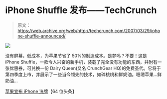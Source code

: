 # iPhone Shuffle 发布——TechCrunch

> 原文：<https://web.archive.org/web/http://techcrunch.com/2007/03/29/iphone-shuffle-announced/>

![](img/2193921aff313b3f1dfb1447edfb2cba.png)

没有屏幕，低成本，为苹果节省了 50%的制造成本。是梦吗？不要！这是 iPhone Shuffle，一款令人兴奋的新手机，装载了完全没有功能的东西，并附有一张优惠券，可兑换一份 Dairy Queen(又名 CrunchGear HQ)的免费圣代。它将于第四季度上市，并展示了一些当今领先的技术，如碎核桃和鲜奶油。嗯嗯苹果…鲜奶油…

[苹果宣布 iPhone 洗牌](https://web.archive.org/web/20201020071022/http://64bitheadlines.wordpress.com/2007/01/17/apple-announces-iphone-shuffle/)【64 位头条】